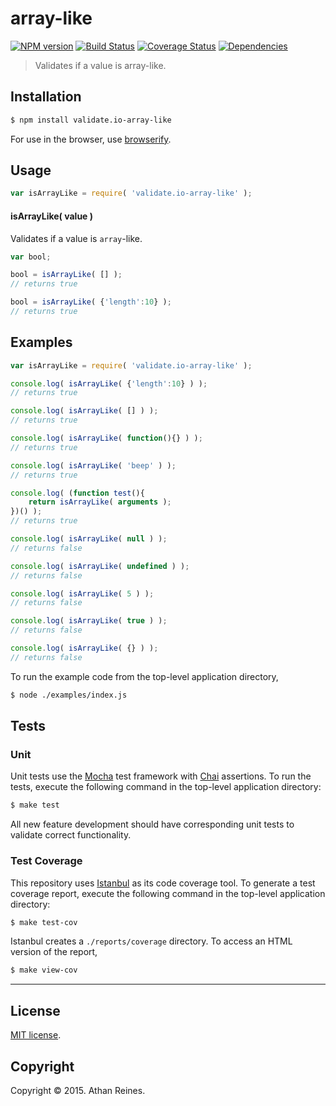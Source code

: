 array-like
===
[![NPM version][npm-image]][npm-url] [![Build Status][travis-image]][travis-url] [![Coverage Status][coveralls-image]][coveralls-url] [![Dependencies][dependencies-image]][dependencies-url]

> Validates if a value is array-like.


## Installation

``` bash
$ npm install validate.io-array-like
```

For use in the browser, use [browserify](https://github.com/substack/node-browserify).


## Usage

``` javascript
var isArrayLike = require( 'validate.io-array-like' );
```

#### isArrayLike( value )

Validates if a value is `array`-like.

``` javascript
var bool;

bool = isArrayLike( [] );
// returns true

bool = isArrayLike( {'length':10} );
// returns true
```


## Examples

``` javascript
var isArrayLike = require( 'validate.io-array-like' );

console.log( isArrayLike( {'length':10} ) );
// returns true

console.log( isArrayLike( [] ) );
// returns true

console.log( isArrayLike( function(){} ) );
// returns true

console.log( isArrayLike( 'beep' ) );
// returns true

console.log( (function test(){
	return isArrayLike( arguments );
})() );
// returns true

console.log( isArrayLike( null ) );
// returns false

console.log( isArrayLike( undefined ) );
// returns false

console.log( isArrayLike( 5 ) );
// returns false

console.log( isArrayLike( true ) );
// returns false

console.log( isArrayLike( {} ) );
// returns false
```

To run the example code from the top-level application directory,

``` bash
$ node ./examples/index.js
```


## Tests

### Unit

Unit tests use the [Mocha](http://mochajs.org) test framework with [Chai](http://chaijs.com) assertions. To run the tests, execute the following command in the top-level application directory:

``` bash
$ make test
```

All new feature development should have corresponding unit tests to validate correct functionality.


### Test Coverage

This repository uses [Istanbul](https://github.com/gotwarlost/istanbul) as its code coverage tool. To generate a test coverage report, execute the following command in the top-level application directory:

``` bash
$ make test-cov
```

Istanbul creates a `./reports/coverage` directory. To access an HTML version of the report,

``` bash
$ make view-cov
```


---
## License

[MIT license](http://opensource.org/licenses/MIT). 


## Copyright

Copyright &copy; 2015. Athan Reines.


[npm-image]: http://img.shields.io/npm/v/validate.io-array-like.svg
[npm-url]: https://npmjs.org/package/validate.io-array-like

[travis-image]: http://img.shields.io/travis/validate-io/array-like/master.svg
[travis-url]: https://travis-ci.org/validate-io/array-like

[coveralls-image]: https://img.shields.io/coveralls/validate-io/array-like/master.svg
[coveralls-url]: https://coveralls.io/r/validate-io/array-like?branch=master

[dependencies-image]: http://img.shields.io/david/validate-io/array-like.svg
[dependencies-url]: https://david-dm.org/validate-io/array-like

[dev-dependencies-image]: http://img.shields.io/david/dev/validate-io/array-like.svg
[dev-dependencies-url]: https://david-dm.org/dev/validate-io/array-like

[github-issues-image]: http://img.shields.io/github/issues/validate-io/array-like.svg
[github-issues-url]: https://github.com/validate-io/array-like/issues
